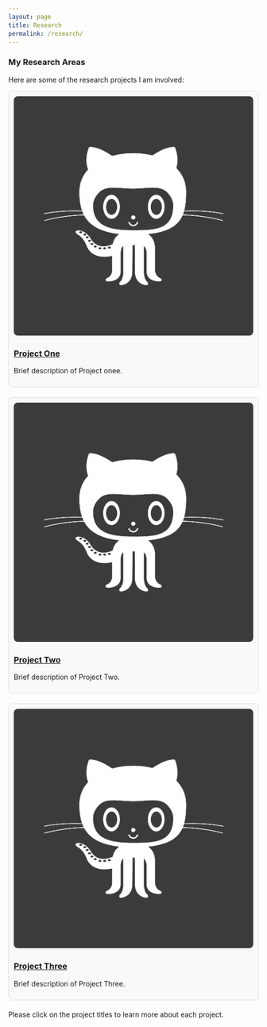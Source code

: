 ```yaml
---
layout: page
title: Research
permalink: /research/
---
```


<style>
/* Basic box styles */
.research-item {
  margin-bottom: 20px;
  border: 1px solid #ddd;
  transition: transform 0.2s; /* Animation */
  padding: 10px;
  border-radius: 8px;
  background-color: #f9f9f9;
}

/* Hover effect for boxes */
.research-item:hover {
  transform: scale(1.05); /* Slightly larger */
  box-shadow: 0 4px 8px rgba(0, 0, 0, 0.2);
}

.research-image {
  max-width: 100%;
  height: auto;
  border-radius: 8px;
}

/* Responsive image and box container */
@media (max-width: 600px) {
  .research-item {
    flex-direction: column;
  }
}
</style>

### My Research Areas

Here are some of the research projects I am involved:

<div class="research-item">
  <img class="research-image" src="/img/avatar-icon.png" alt="Project One">
  <h3><a href="/research/webtool/">Project One</a></h3>
  <p>Brief description of Project onee.</p>
</div>

<!-- For a blog post, use the post's URL structure which might look like /year/month/day/title -->
<div class="research-item">
  <img class="research-image" src="/img/avatar-icon.png" alt="Project Two">
  <h3><a href="/research/lpdasimulations/">Project Two</a></h3>
  <p>Brief description of Project Two.</p>
</div>

<!-- Correctly linking to another page in the research directory -->
<div class="research-item">
  <img class="research-image" src="/img/avatar-icon.png" alt="Project Three">
  <h3><a href="/research/project-three">Project Three</a></h3>
  <p>Brief description of Project Three.</p>
</div>


Please click on the project titles to learn more about each project.
